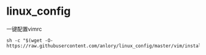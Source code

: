 # linux_config


一键配置vimrc
```shell
sh -c "$(wget -O- https://raw.githubusercontent.com/anlory/linux_config/master/vim/install.sh)"
```
